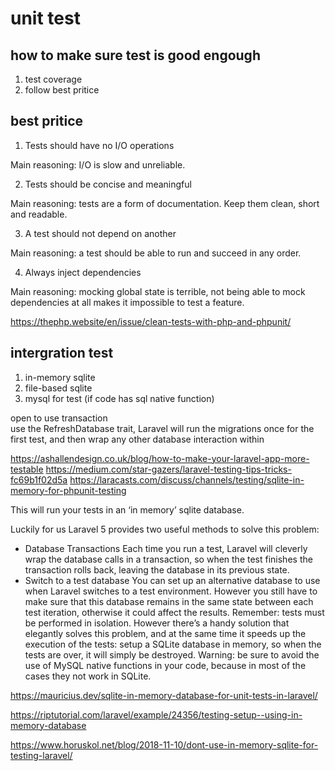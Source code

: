 # unit test

## how to make sure test is good engough

1. test coverage
2. follow best pritice

## best pritice

1. Tests should have no I/O operations

Main reasoning: I/O is slow and unreliable.

2. Tests should be concise and meaningful

Main reasoning: tests are a form of documentation. Keep them clean, short and readable.

3. A test should not depend on another

Main reasoning: a test should be able to run and succeed in any order.

4. Always inject dependencies

Main reasoning: mocking global state is terrible, not being able to mock dependencies at all makes it impossible to test a feature.

https://thephp.website/en/issue/clean-tests-with-php-and-phpunit/

## intergration test

1. in-memory sqlite 
2. file-based sqlite 
3. mysql for test (if code has sql native function)

open to use transaction  
use the RefreshDatabase trait, Laravel will run the migrations once for the first test, and then wrap any other database interaction within

https://ashallendesign.co.uk/blog/how-to-make-your-laravel-app-more-testable
https://medium.com/star-gazers/laravel-testing-tips-tricks-fc69b1f02d5a
https://laracasts.com/discuss/channels/testing/sqlite-in-memory-for-phpunit-testing

<server name="DB_CONNECTION" value="sqlite"/>
<server name="DB_DATABASE" value=":memory:"/>

This will run your tests in an ‘in memory’ sqlite database.


Luckily for us Laravel 5 provides two useful methods to solve this problem:
* Database Transactions
Each time you run a test, Laravel will cleverly wrap the database calls in a transaction, so when the test finishes the transaction rolls back, leaving the database in its previous state.
* Switch to a test database
You can set up an alternative database to use when Laravel switches to a test environment. However you still have to make sure that this database remains in the same state between each test iteration, otherwise it could affect the results. Remember: tests must be performed in isolation.
However there’s a handy solution that elegantly solves this problem, and at the same time it speeds up the execution of the tests: setup a SQLite database in memory, so when the tests are over, it will simply be destroyed.
Warning: be sure to avoid the use of MySQL native functions in your code, because in most of the cases they not work in SQLite.

https://mauricius.dev/sqlite-in-memory-database-for-unit-tests-in-laravel/

https://riptutorial.com/laravel/example/24356/testing-setup--using-in-memory-database



https://www.horuskol.net/blog/2018-11-10/dont-use-in-memory-sqlite-for-testing-laravel/
